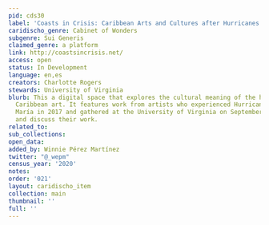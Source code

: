 ```yaml
---
pid: cds30
label: 'Coasts in Crisis: Caribbean Arts and Cultures after Hurricanes'
caridischo_genre: Cabinet of Wonders
subgenre: Sui Generis
claimed_genre: a platform
link: http://coastsincrisis.net/
access: open
status: In Development
language: en,es
creators: Charlotte Rogers
stewards: University of Virginia
blurb: This a digital space that explores the cultural meaning of the hurricane through
  Caribbean art. It features work from artists who experienced Hurricanes Irma and
  María in 2017 and gathered at the University of Virginia on September 2019 to present
  and discuss their work.
related_to:
sub_collections:
open_data:
added_by: Winnie Pérez Martínez
twitter: "@_wepm"
census_year: '2020'
notes:
order: '021'
layout: caridischo_item
collection: main
thumbnail: ''
full: ''
---
```

